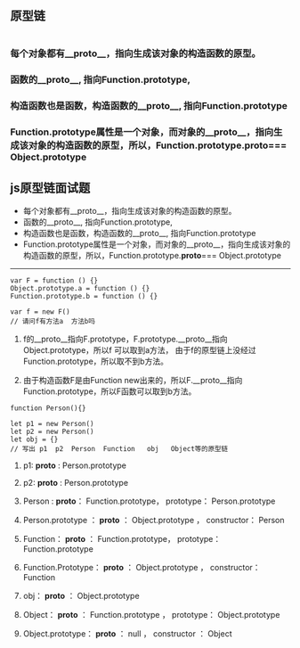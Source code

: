 ## 原型链


<img :src="$withBase('/assets/prototype.png')">

### 每个对象都有__proto__，指向生成该对象的构造函数的原型。
### 函数的__proto__, 指向Function.prototype,  
### 构造函数也是函数，构造函数的__proto__, 指向Function.prototype
### Function.prototype属性是一个对象，而对象的__proto__，指向生成该对象的构造函数的原型，所以，Function.prototype.__proto__=== Object.prototype

## js原型链面试题

- 每个对象都有__proto__，指向生成该对象的构造函数的原型。
- 函数的__proto__, 指向Function.prototype,  
- 构造函数也是函数，构造函数的__proto__, 指向Function.prototype
- Function.prototype属性是一个对象，而对象的__proto__，指向生成该对象的构造函数的原型，所以，Function.prototype.__proto__=== Object.prototype

---

```
var F = function () {}
Object.prototype.a = function () {}
Function.prototype.b = function () {}

var f = new F()
// 请问f有方法a  方法b吗
```
1. f的__proto__指向F.prototype，F.prototype.__proto__指向Object.prototype，所以f 可以取到a方法， 由于f的原型链上没经过Function.prototype，所以取不到b方法。

2. 由于构造函数F是由Function new出来的，所以F.__proto__指向Function.prototype，所以F函数可以取到b方法。

```
function Person(){}

let p1 = new Person()
let p2 = new Person()
let obj = {}
// 写出 p1  p2  Person  Function   obj   Object等的原型链
```

1. p1:      __proto__ :  Person.prototype       

2. p2:      __proto__ :  Person.prototype 

3. Person  :         __proto__： Function.prototype，    prototype： Person.prototype

4. Person.prototype ：         __proto__ ： Object.prototype ，  constructor： Person

5. Function：       __proto__ ： Function.prototype，   prototype： Function.prototype

6. Function.Prototype：     __proto__ ：  Object.prototype ，   constructor：  Function

7. obj：    __proto__ ： Object.prototype

8. Object：   __proto__ ： Function.prototype  ，   prototype：  Object.prototype

9. Object.prototype：    __proto__ ：  null  ，   constructor  ：  Object
